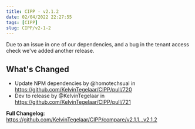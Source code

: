 ```yaml
---
title: CIPP - v2.1.2
date: 02/04/2022 22:27:55
tags: [CIPP]
slug: CIPP/v2-1-2
---
```


<!--truncate-->

Due to an issue in one of our dependencies, and a bug in the tenant access check we've added another release.

## What's Changed
* Update NPM dependencies by @homotechsual in https://github.com/KelvinTegelaar/CIPP/pull/720
* Dev to release by @KelvinTegelaar in https://github.com/KelvinTegelaar/CIPP/pull/721


**Full Changelog**: https://github.com/KelvinTegelaar/CIPP/compare/v2.1.1...v2.1.2

